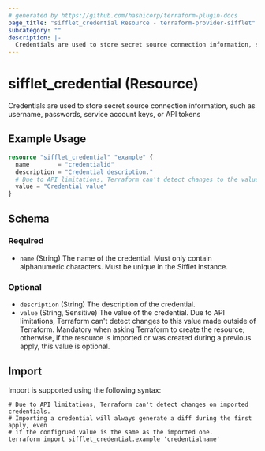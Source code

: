 ```yaml
---
# generated by https://github.com/hashicorp/terraform-plugin-docs
page_title: "sifflet_credential Resource - terraform-provider-sifflet"
subcategory: ""
description: |-
  Credentials are used to store secret source connection information, such as username, passwords, service account keys, or API tokens
---
```


# sifflet_credential (Resource)

Credentials are used to store secret source connection information, such as username, passwords, service account keys, or API tokens

## Example Usage

```terraform
resource "sifflet_credential" "example" {
  name        = "credentialid"
  description = "Credential description."
  # Due to API limitations, Terraform can't detect changes to the value that are made outside of Terraform.
  value = "Credential value"
}
```

<!-- schema generated by tfplugindocs -->
## Schema

### Required

- `name` (String) The name of the credential. Must only contain alphanumeric characters. Must be unique in the Sifflet instance.

### Optional

- `description` (String) The description of the credential.
- `value` (String, Sensitive) The value of the credential. Due to API limitations, Terraform can't detect changes to this value made outside of Terraform. Mandatory when asking Terraform to create the resource; otherwise, if the resource is imported or was created during a previous apply, this value is optional.

## Import

Import is supported using the following syntax:

```shell
# Due to API limitations, Terraform can't detect changes on imported credentials.
# Importing a credential will always generate a diff during the first apply, even
# if the configrued value is the same as the imported one.
terraform import sifflet_credential.example 'credentialname'
```
